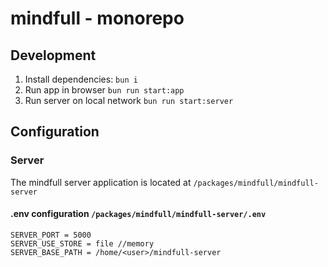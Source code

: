 # mindfull - monorepo

## Development

1. Install dependencies: `bun i`
2. Run app in browser `bun run start:app`
3. Run server on local network `bun run start:server`

## Configuration

### Server

The mindfull server application is located at `/packages/mindfull/mindfull-server`

#### .env configuration `/packages/mindfull/mindfull-server/.env`

```
SERVER_PORT = 5000
SERVER_USE_STORE = file //memory
SERVER_BASE_PATH = /home/<user>/mindfull-server
```
